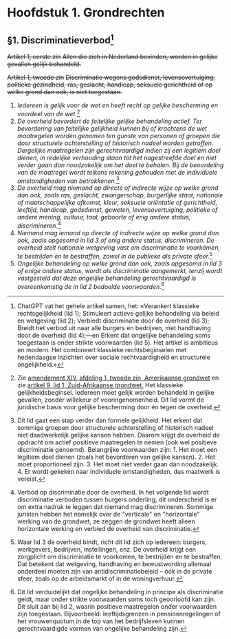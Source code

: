 # Hoofdstuk 1. Grondrechten
## §1. Discriminatieverbod[^6]
~~Artikel 1, eerste zin~~
~~Allen die zich in Nederland bevinden, worden in gelijke gevallen gelijk behandeld.~~

~~Artikel 1, tweede zin~~
~~Discriminatie wegens godsdienst, levensovertuiging, politieke gezindheid, ras, geslacht, handicap, seksuele gerichtheid of op welke grond dan ook, is niet toegestaan.~~

1. *Iedereen is gelijk voor de wet en heeft recht op gelijke bescherming en voordeel van de wet.*[^1]
2. *De overheid bevordert de feitelijke gelijke behandeling actief.*
   *Ter bevordering van feitelijke gelijkheid kunnen bij of krachtens de wet maatregelen worden genomen ten gunste van personen of groepen die door structurele achterstelling of historisch nadeel worden getroffen.*
   *Dergelijke maatregelen zijn gerechtvaardigd indien zij een legitiem doel dienen, in redelijke verhouding staan tot het nagestreefde doel en niet verder gaan dan noodzakelijk om het doel te behalen.*
   *Bij de beoordeling van de maatregel wordt telkens rekening gehouden met de individuele omstandigheden van betrokkenen.*[^2]
3. *De overheid mag niemand op directe of indirecte wijze op welke grond dan ook, zoals ras, geslacht, zwangerschap, burgerlijke staat, nationale of maatschappelijke afkomst, kleur, seksuele oriëntatie of gerichtheid, leeftijd, handicap, godsdienst, geweten, levensovertuiging, politieke of andere mening, cultuur, taal, geboorte of enig andere status, discrimineren.*[^3]
4. *Niemand mag iemand op directe of indirecte wijze op welke grond dan ook, zoals opgesomd in lid 3 of enig andere status, discrimineren.*
   *De overheid stelt nationale wetgeving vast om discriminatie te voorkómen, te bestrijden en te bestraffen, zowel in de publieke als private sfeer.*[^4]
5. *Ongelijke behandeling op welke grond dan ook, zoals opgesomd in lid 3 of enige andere status, wordt als discriminatie aangemerkt, tenzij wordt vastgesteld dat deze ongelijke behandeling gerechtvaardigd is overeenkomstig de in lid 2 bedoelde voorwaarden.*[^5]

[^1]: Zie [amendement XIV, afdeling 1, tweede zin, Amerikaanse grondwet](https://www.law.cornell.edu/constitution/amendmentxiv) en zie [artikel 9, lid 1, Zuid-Afrikaanse grondwet.](https://www.justice.gov.za/constitution/chp02.html) Het klassieke gelijkheidsbeginsel. Iedereen moet gelijk worden behandeld in gelijke gevallen, zonder willekeur of vooringenomenheid. Dit lid vormt de juridische basis voor gelijke bescherming door én tegen de overheid.
[^2]: Dit lid gaat een stap verder dan formele gelijkheid. Het erkent dat sommige groepen door structurele achterstelling of historisch nadeel niet daadwerkelijk gelijke kansen hebben. Daarom krijgt de overheid de opdracht om actief positieve maatregelen te nemen (ook wel positieve discriminatie genoemd). Belangrijke voorwaarden zijn: 1. Het moet een legitiem doel dienen (zoals het bevorderen van gelijke kansen). 2. Het moet proportioneel zijn. 3. Het moet niet verder gaan dan noodzakelijk. 4. Er wordt gekeken naar individuele omstandigheden, dus maatwerk is vereist.
[^3]: Verbod op discriminatie door de overheid. In het volgende lid wordt discriminatie verboden tussen burgers onderling, dit onderscheid is er om extra nadruk te leggen dat niemand mag discrimineren. Sommige juristen hebben het namelijk over de "verticale" en "horizontale" werking van de grondwet, ze zeggen de grondwet heeft alleen horizontale werking en verbied de overheid van discriminatie.
[^4]: Waar lid 3 de overheid bindt, richt dit lid zich op iedereen: burgers, werkgevers, bedrijven, instellingen, enz. De overheid krijgt een zorgplicht om discriminatie te voorkomen, te bestrijden en te bestraffen. Dat betekent dat wetgeving, handhaving en bewustwording allemaal onderdeel moeten zijn van antidiscriminatiebeleid – óók in de private sfeer, zoals op de arbeidsmarkt of in de woningverhuur.
[^5]: Dit lid verduidelijkt dat ongelijke behandeling in principe als discriminatie geldt, maar onder strikte voorwaarden soms toch geoorloofd kan zijn. Dit sluit aan bij lid 2, waarin positieve maatregelen onder voorwaarden zijn toegestaan. Bijvoorbeeld: leeftijdsgrenzen in pensioenregelingen of het vrouwenquotum in de top van het bedrijfsleven kunnen gerechtvaardigde vormen van ongelijke behandeling zijn.
[^6]: ChatGPT vat het gehele artikel samen, het: «Verankert klassieke rechtsgelijkheid (lid 1); Stimuleert actieve gelijke behandeling via beleid en wetgeving (lid 2); Verbiedt discriminatie door de overheid (lid 3); Breidt het verbod uit naar alle burgers en bedrijven, met handhaving door de overheid (lid 4);—en Erkent dat ongelijke behandeling soms toegestaan is onder strikte voorwaarden (lid 5). Het artikel is ambitieus en modern. Het combineert klassieke rechtsbeginselen met hedendaagse inzichten over sociale rechtvaardigheid en structurele ongelijkheid.»
